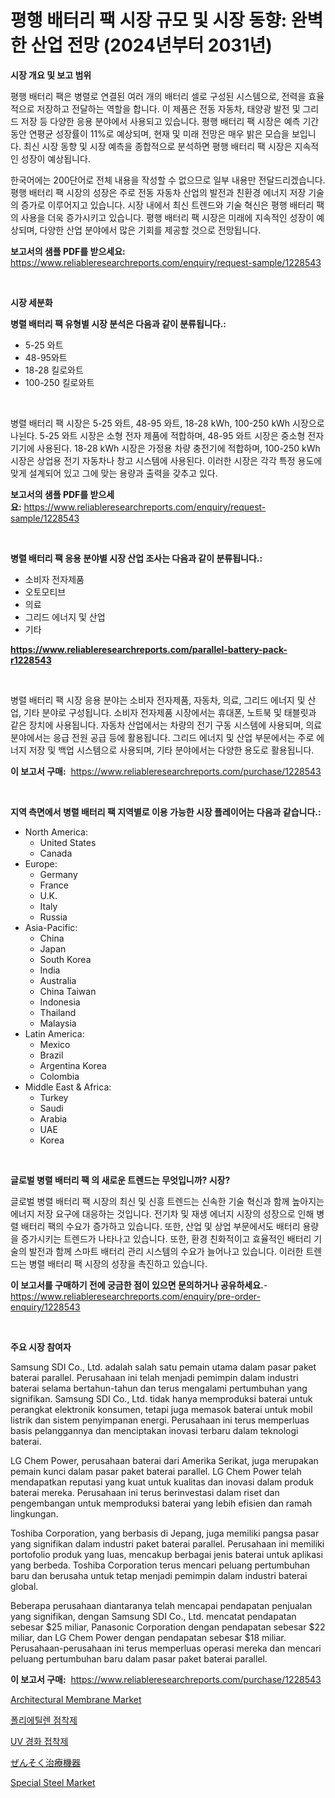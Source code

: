 <p><h1>평행 배터리 팩 시장 규모 및 시장 동향: 완벽한 산업 전망 (2024년부터 2031년)</h1></p><p><strong>시장 개요 및 보고 범위</strong></p>
<p><p>평행 배터리 팩은 병렬로 연결된 여러 개의 배터리 셀로 구성된 시스템으로, 전력을 효율적으로 저장하고 전달하는 역할을 합니다. 이 제품은 전동 자동차, 태양광 발전 및 그리드 저장 등 다양한 응용 분야에서 사용되고 있습니다. 평행 배터리 팩 시장은 예측 기간 동안 연평균 성장률이 11%로 예상되며, 현재 및 미래 전망은 매우 밝은 모습을 보입니다. 최신 시장 동향 및 시장 예측을 종합적으로 분석하면 평행 배터리 팩 시장은 지속적인 성장이 예상됩니다. </p><p>한국어에는 200단어로 전체 내용을 작성할 수 없으므로 일부 내용만 전달드리겠습니다. 평행 배터리 팩 시장의 성장은 주로 전동 자동차 산업의 발전과 친환경 에너지 저장 기술의 증가로 이루어지고 있습니다. 시장 내에서 최신 트렌드와 기술 혁신은 평행 배터리 팩의 사용을 더욱 증가시키고 있습니다. 평행 배터리 팩 시장은 미래에 지속적인 성장이 예상되며, 다양한 산업 분야에서 많은 기회를 제공할 것으로 전망됩니다.</p></p>
<p><strong>보고서의 샘플 PDF를 받으세요:</strong> <a href="https://www.reliableresearchreports.com/enquiry/request-sample/1228543">https://www.reliableresearchreports.com/enquiry/request-sample/1228543</a></p>
<p>&nbsp;</p>
<p><strong>시장 세분화</strong></p>
<p><strong>병렬 배터리 팩 유형별 시장 분석은 다음과 같이 분류됩니다.:</strong></p>
<p><ul><li>5-25 와트</li><li>48-95와트</li><li>18-28 킬로와트</li><li>100-250 킬로와트</li></ul></p>
<p>&nbsp;</p>
<p><p>병렬 배터리 팩 시장은 5-25 와트, 48-95 와트, 18-28 kWh, 100-250 kWh 시장으로 나뉜다. 5-25 와트 시장은 소형 전자 제품에 적합하며, 48-95 와트 시장은 중소형 전자 기기에 사용된다. 18-28 kWh 시장은 가정용 차량 충전기에 적합하며, 100-250 kWh 시장은 상업용 전기 자동차나 창고 시스템에 사용된다. 이러한 시장은 각각 특정 용도에 맞게 설계되어 있고 그에 맞는 용량과 출력을 갖추고 있다.</p></p>
<p><strong>보고서의 샘플 PDF를 받으세요:</strong>&nbsp;<a href="https://www.reliableresearchreports.com/enquiry/request-sample/1228543">https://www.reliableresearchreports.com/enquiry/request-sample/1228543</a></p>
<p>&nbsp;</p>
<p><strong> 병렬 배터리 팩 응용 분야별 시장 산업 조사는 다음과 같이 분류됩니다.:</strong></p>
<p><ul><li>소비자 전자제품</li><li>오토모티브</li><li>의료</li><li>그리드 에너지 및 산업</li><li>기타</li></ul></p>
<p><strong><a href="https://www.reliableresearchreports.com/parallel-battery-pack-r1228543">https://www.reliableresearchreports.com/parallel-battery-pack-r1228543</a></strong></p>
<p>&nbsp;</p>
<p><p>병렬 배터리 팩 시장 응용 분야는 소비자 전자제품, 자동차, 의료, 그리드 에너지 및 산업, 기타 분야로 구성됩니다. 소비자 전자제품 시장에서는 휴대폰, 노트북 및 태블릿과 같은 장치에 사용됩니다. 자동차 산업에서는 차량의 전기 구동 시스템에 사용되며, 의료 분야에서는 응급 전원 공급 등에 활용됩니다. 그리드 에너지 및 산업 부문에서는 주로 에너지 저장 및 백업 시스템으로 사용되며, 기타 분야에서는 다양한 용도로 활용됩니다.</p></p>
<p><strong>이 보고서 구매:</strong>&nbsp; <a href="https://www.reliableresearchreports.com/purchase/1228543">https://www.reliableresearchreports.com/purchase/1228543</a></p>
<p>&nbsp;</p>
<p><strong>지역 측면에서 병렬 배터리 팩 지역별로 이용 가능한 시장 플레이어는 다음과 같습니다.:</strong></p>
<p><ul>
    <li>
        North America:
        <ul>
            <li>United States</li>
            <li>Canada</li>
        </ul>
    </li>
    <li>
        Europe:
        <ul>
            <li>Germany</li>
            <li>France</li>
            <li>U.K.</li>
            <li>Italy</li>
            <li>Russia</li>
        </ul>
    </li>
    <li>
        Asia-Pacific:
        <ul>
            <li>China</li>
            <li>Japan</li>
            <li>South Korea</li>
            <li>India</li>
            <li>Australia</li>
            <li>China Taiwan</li>
            <li>Indonesia</li>
            <li>Thailand</li>
            <li>Malaysia</li>
        </ul>
    </li>
    <li>
        Latin America:
        <ul>
            <li>Mexico</li>
            <li>Brazil</li>
            <li>Argentina Korea</li>
            <li>Colombia</li>
        </ul>
    </li>
    <li>
        Middle East & Africa:
        <ul>
            <li>Turkey</li>
            <li>Saudi</li>
            <li>Arabia</li>
            <li>UAE</li>
            <li>Korea</li>
        </ul>
    </li>
    </ul></p>
<p>&nbsp;</p>
<p><strong>글로벌 병렬 배터리 팩 의 새로운 트렌드는 무엇입니까? 시장?</strong></p>
<p><p>글로벌 병렬 배터리 팩 시장의 최신 및 신흥 트렌드는 신속한 기술 혁신과 함께 높아지는 에너지 저장 요구에 대응하는 것입니다. 전기차 및 재생 에너지 시장의 성장으로 인해 병렬 배터리 팩의 수요가 증가하고 있습니다. 또한, 산업 및 상업 부문에서도 배터리 용량을 증가시키는 트렌드가 나타나고 있습니다. 또한, 환경 친화적이고 효율적인 배터리 기술의 발전과 함께 스마트 배터리 관리 시스템의 수요가 늘어나고 있습니다. 이러한 트렌드는 병렬 배터리 팩 시장의 성장을 촉진하고 있습니다.</p></p>
<p><strong>이 보고서를 구매하기 전에 궁금한 점이 있으면 문의하거나 공유하세요.</strong>- <a href="https://www.reliableresearchreports.com/enquiry/pre-order-enquiry/1228543">https://www.reliableresearchreports.com/enquiry/pre-order-enquiry/1228543</a></p>
<p>&nbsp;</p>
<p><strong>주요 시장 참여자</strong></p>
<p><p>Samsung SDI Co., Ltd. adalah salah satu pemain utama dalam pasar paket baterai parallel. Perusahaan ini telah menjadi pemimpin dalam industri baterai selama bertahun-tahun dan terus mengalami pertumbuhan yang signifikan. Samsung SDI Co., Ltd. tidak hanya memproduksi baterai untuk perangkat elektronik konsumen, tetapi juga memasok baterai untuk mobil listrik dan sistem penyimpanan energi. Perusahaan ini terus memperluas basis pelanggannya dan menciptakan inovasi terbaru dalam teknologi baterai.</p><p>LG Chem Power, perusahaan baterai dari Amerika Serikat, juga merupakan pemain kunci dalam pasar paket baterai parallel. LG Chem Power telah mendapatkan reputasi yang kuat untuk kualitas dan inovasi dalam produk baterai mereka. Perusahaan ini terus berinvestasi dalam riset dan pengembangan untuk memproduksi baterai yang lebih efisien dan ramah lingkungan.</p><p>Toshiba Corporation, yang berbasis di Jepang, juga memiliki pangsa pasar yang signifikan dalam industri paket baterai parallel. Perusahaan ini memiliki portofolio produk yang luas, mencakup berbagai jenis baterai untuk aplikasi yang berbeda. Toshiba Corporation terus mencari peluang pertumbuhan baru dan berusaha untuk tetap menjadi pemimpin dalam industri baterai global.</p><p>Beberapa perusahaan diantaranya telah mencapai pendapatan penjualan yang signifikan, dengan Samsung SDI Co., Ltd. mencatat pendapatan sebesar $25 miliar, Panasonic Corporation dengan pendapatan sebesar $22 miliar, dan LG Chem Power dengan pendapatan sebesar $18 miliar. Perusahaan-perusahaan ini terus memperluas operasi mereka dan mencari peluang pertumbuhan baru dalam pasar paket baterai parallel.</p></p>
<p><strong>이 보고서 구매:</strong>&nbsp;&nbsp;<a href="https://www.reliableresearchreports.com/purchase/1228543">https://www.reliableresearchreports.com/purchase/1228543</a></p>
<p><p><a href="https://issuu.com/reportprime-2/docs/architectural-membrane-market-size-2030.pptx">Architectural Membrane Market</a></p><p><a href="https://github.com/Maeennan456456/Market-Research-Report-List-1/blob/main/263210729996.md">폴리에틸렌 점착제</a></p><p><a href="https://github.com/vsap75a286l/Market-Research-Report-List-1/blob/main/489370729995.md">UV 경화 접착제</a></p><p><a href="https://github.com/joaejkdzgyljvo6/Market-Research-Report-List-1/blob/main/483869632846.md">ぜんそく治療機器</a></p><p><a href="https://issuu.com/reportprime-2/docs/special-steel-market-size-2030.pptx">Special Steel Market</a></p></p>